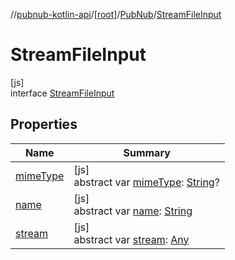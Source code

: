 //[pubnub-kotlin-api](../../../../index.md)/[[root]](../../index.md)/[PubNub](../index.md)/[StreamFileInput](index.md)

# StreamFileInput

[js]\
interface [StreamFileInput](index.md)

## Properties

| Name | Summary |
|---|---|
| [mimeType](mime-type.md) | [js]<br>abstract var [mimeType](mime-type.md): [String](https://kotlinlang.org/api/latest/jvm/stdlib/kotlin-stdlib/kotlin/-string/index.html)? |
| [name](name.md) | [js]<br>abstract var [name](name.md): [String](https://kotlinlang.org/api/latest/jvm/stdlib/kotlin-stdlib/kotlin/-string/index.html) |
| [stream](stream.md) | [js]<br>abstract var [stream](stream.md): [Any](https://kotlinlang.org/api/latest/jvm/stdlib/kotlin-stdlib/kotlin/-any/index.html) |
